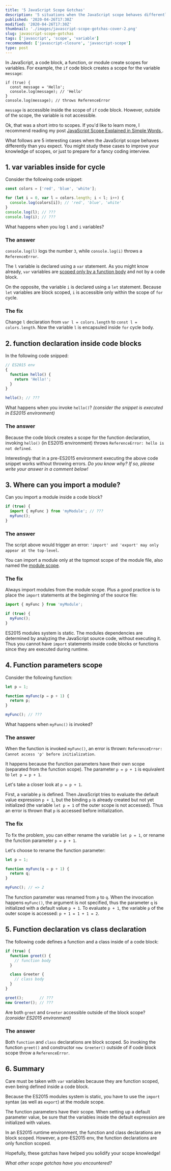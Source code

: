```yaml
---
title: '5 JavaScript Scope Gotchas'
description: '5 situations when the JavaScript scope behaves differently than you expect.'
published: '2020-04-26T17:30Z'
modified: '2020-04-26T17:30Z'
thumbnail: './images/javascript-scope-gotchas-cover-2.png'
slug: javascript-scope-gotchas
tags: ['javascript', 'scope', 'variable']
recommended: ['javascript-closure', 'javascript-scope']
type: post
---
```


In JavaScript, a code block, a function, or module create scopes for variables. For example, the `if` code block creates a scope for the variable `message`:

```javascript{2,4}
if (true) {
  const message = 'Hello';
  console.log(message); // 'Hello'
}
console.log(message); // throws ReferenceError
```

`message` is accessible inside the scope of `if` code block. However, outside of the scope, the variable is not accessible.  

Ok, that was a short intro to scopes. If you'd like to learn more, I recommend reading my post [JavaScript Scope Explained in Simple Words
](/javascript-scope/).  

What follows are 5 interesting cases when the JavaScript scope behaves differently than you expect. You might study these cases to improve your knowledge of scopes, or just to prepare for a fancy coding interview.  

<Affiliate type="traversyJavaScript" />

## 1. var variables inside for cycle

Consider the following code snippet:

```javascript
const colors = ['red', 'blue', 'white'];

for (let i = 0, var l = colors.length; i < l; i++) {
  console.log(colors[i]); // 'red', 'blue', 'white'
}
console.log(l); // ???
console.log(i); // ???
```

What happens when you log `l` and `i` variables?  

### The answer

`console.log(l)` logs the number `3`, while `console.log(i)` throws a `ReferenceError`.  

The `l` variable is declared using a `var` statement. As you might know already, `var` variables are [scoped only by a function body](/javascript-scope/#21-var-is-not-block-scoped) and not by a code block.  

On the opposite, the variable `i` is declared using a `let` statement. Because `let` variables are block scoped, `i` is accessible only within the scope of `for` cycle.  

### The fix

Change `l` declaration from `var l = colors.length` to `const l = colors.length`. Now the variable `l` is encapsuled inside `for` cycle body.  

## 2. function declaration inside code blocks

In the following code snipped:
```javascript
// ES2015 env
{
  function hello() {
    return 'Hello!';
  }
}

hello(); // ???
```

What happens when you invoke `hello()`? *(consider the snippet is executed in ES2015 environment)*

### The answer

Because the code block creates a scope for the function declaration, invoking `hello()` (in ES2015 environment) throws `ReferenceError: hello is not defined`. 

Interestingly that in a pre-ES2015 environment executing the above code snippet works without throwing errors. *Do you know why? If so, please write your answer in a comment below!*

## 3. Where can you import a module?

Can you import a module inside a code block?

```javascript
if (true) {
  import { myFunc } from 'myModule'; // ???
  myFunc();
}
```

### The answer

The script above would trigger an error: `'import' and 'export' may only appear at the top-level`. 

You can import a module only at the topmost scope of the module file, also named the [module scope](/javascript-scope/#4-module-scope).  

### The fix

Always import modules from the module scope. Plus a good practice is to place the `import` statements at the beginning of the source file:  

```javascript
import { myFunc } from 'myModule';

if (true) {
  myFunc();
}
```

ES2015 modules system is static. The modules dependencies are determined by analyzing the JavaScript source code, without executing it. Thus you cannot have `import` statements inside code blocks or functions since they are executed during runtime.  

## 4. Function parameters scope

Consider the following function:

```javascript
let p = 1;

function myFunc(p = p + 1) {
  return p;
}

myFunc(); // ???
```

What happens when `myFunc()` is invoked?

### The answer

When the function is invoked `myFunc()`, an error is thrown: `ReferenceError: Cannot access 'p' before initialization`.  

It happens because the function parameters have their own scope (separated from the function scope). The parameter `p = p + 1` is equivalent to `let p = p + 1`.  

Let's take a closer look at `p = p + 1`. 

First, a variable `p` is defined. Then JavaScript tries to evaluate the default value expression `p + 1`, but the binding `p` is already created but not yet initialized (the variable `let p = 1` of the outer scope is not accessed). Thus an error is thrown that `p` is accessed before initialization.  

### The fix

To fix the problem, you can either rename the variable `let p = 1`, or rename the function parameter `p = p + 1`.  

Let's choose to rename the function parameter:

```javascript
let p = 1;

function myFunc(q = p + 1) {
  return q;
}

myFunc(); // => 2
```

The function parameter was renamed from `p` to `q`. When the invocation happens `myFunc()`, the argument is not specified, thus the parameter `q` is initialized with a default value `p + 1`. To evaluate `p + 1`, the variable `p` of the outer scope is accessed: `p + 1 = 1 + 1 = 2`.  

## 5. Function declaration vs class declaration

The following code defines a function and a class inside of a code block:

```javascript
if (true) {
  function greet() {
    // function body
  }

  class Greeter {
    // class body
  }
}

greet();       // ???
new Greeter(); // ???
```

Are both `greet` and `Greeter` accessible outside of the block scope? *(consider ES2015 environment)*

### The answer

Both `function` and `class` declarations are block scoped. So invoking the function `greet()` and constructor `new Greeter()` outside of if code block scope throw a `ReferenceError`.  

## 6. Summary

Care must be taken with `var` variables because they are function scoped, even being defined inside a code block.  

Because the ES2015 modules system is static, you have to use the `import` syntax (as well as `export`) at the module scope. 

The function parameters have their scope. When setting up a default parameter value, be sure that the variables inside the default expression are initialized with values. 

In an ES2015 runtime environment, the function and class declarations are block scoped. However, a pre-ES2015 env, the function declarations are only function scoped.   

Hopefully, these gotchas have helped you solidify your scope knowledge!

*What other scope gotchas have you encountered?*